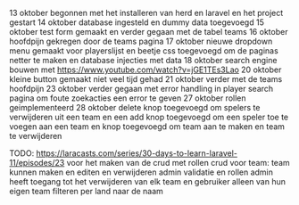 13 oktober begonnen met het installeren van herd en laravel en het project gestart
14 oktober database ingesteld en dummy data toegevoegd
15 oktober test form gemaakt en verder gegaan met de tabel teams
16 oktober hoofdpijn gekregen door de teams pagina
17 oktober nieuwe dropdown menu gemaakt voor playerslijst en beetje css toegevoegd om de paginas netter te maken en database injecties met data
18 oktober search engine bouwen met https://www.youtube.com/watch?v=jGE1TEs3Lao
20 oktober kleine button gemaakt niet veel tijd gehad
21 oktober verder met de teams hoofdpijn
23 oktober verder gegaan met error handling in player search pagina om foute zoekacties een error te geven
27 oktober rollen geimplementeerd 
28 oktober delete knop toegevoegd om spelers te verwijderen uit een team en een add knop toegevoegd om een speler toe te voegen aan een team en knop toegevoegd om team aan te maken en team te verwijderen








TODO:
https://laracasts.com/series/30-days-to-learn-laravel-11/episodes/23 voor het maken van de crud met rollen
crud voor team: team kunnen maken en editen en verwijderen
admin validatie en rollen
admin heeft toegang tot het verwijderen van elk team en gebruiker alleen van hun eigen team
filteren per land naar de naam
